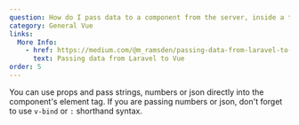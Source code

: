 ```yaml
---
question: How do I pass data to a component from the server, inside a template?
category: General Vue
links:
  More Info:
    - href: https://medium.com/@m_ramsden/passing-data-from-laravel-to-vue-98b9d2a4bd23
      text: Passing data from Laravel to Vue
order: 5
---
```


You can use props and pass strings, numbers or json directly into the component's element tag. If you are passing numbers or json, don't forget to use `v-bind` or `:` shorthand syntax.
